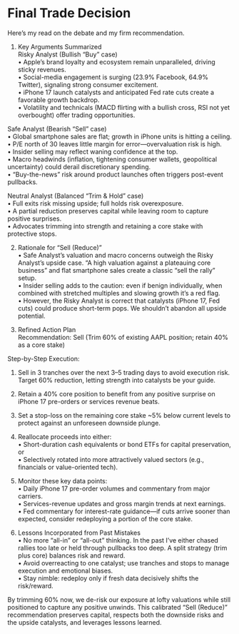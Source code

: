 # Final Trade Decision

Here’s my read on the debate and my firm recommendation.

1. Key Arguments Summarized  
Risky Analyst (Bullish “Buy” case)  
• Apple’s brand loyalty and ecosystem remain unparalleled, driving sticky revenues.  
• Social-media engagement is surging (23.9% Facebook, 64.9% Twitter), signaling strong consumer excitement.  
• iPhone 17 launch catalysts and anticipated Fed rate cuts create a favorable growth backdrop.  
• Volatility and technicals (MACD flirting with a bullish cross, RSI not yet overbought) offer trading opportunities.

Safe Analyst (Bearish “Sell” case)  
• Global smartphone sales are flat; growth in iPhone units is hitting a ceiling.  
• P/E north of 30 leaves little margin for error—overvaluation risk is high.  
• Insider selling may reflect waning confidence at the top.  
• Macro headwinds (inflation, tightening consumer wallets, geopolitical uncertainty) could derail discretionary spending.  
• “Buy-the-news” risk around product launches often triggers post-event pullbacks.

Neutral Analyst (Balanced “Trim & Hold” case)  
• Full exits risk missing upside; full holds risk overexposure.  
• A partial reduction preserves capital while leaving room to capture positive surprises.  
• Advocates trimming into strength and retaining a core stake with protective stops.

2. Rationale for “Sell (Reduce)”  
• Safe Analyst’s valuation and macro concerns outweigh the Risky Analyst’s upside case. “A high valuation against a plateauing core business” and flat smartphone sales create a classic “sell the rally” setup.  
• Insider selling adds to the caution: even if benign individually, when combined with stretched multiples and slowing growth it’s a red flag.  
• However, the Risky Analyst is correct that catalysts (iPhone 17, Fed cuts) could produce short-term pops. We shouldn’t abandon all upside potential.

3. Refined Action Plan  
Recommendation: Sell (Trim 60% of existing AAPL position; retain 40% as a core stake)

Step-by-Step Execution:  
1. Sell in 3 tranches over the next 3–5 trading days to avoid execution risk. Target 60% reduction, letting strength into catalysts be your guide.  
2. Retain a 40% core position to benefit from any positive surprise on iPhone 17 pre-orders or services revenue beats.  
3. Set a stop-loss on the remaining core stake ~5% below current levels to protect against an unforeseen downside plunge.  
4. Reallocate proceeds into either:  
   • Short-duration cash equivalents or bond ETFs for capital preservation, or  
   • Selectively rotated into more attractively valued sectors (e.g., financials or value-oriented tech).  
5. Monitor these key data points:  
   • Daily iPhone 17 pre-order volumes and commentary from major carriers.  
   • Services-revenue updates and gross margin trends at next earnings.  
   • Fed commentary for interest-rate guidance—if cuts arrive sooner than expected, consider redeploying a portion of the core stake.

4. Lessons Incorporated from Past Mistakes  
• No more “all-in” or “all-out” thinking. In the past I’ve either chased rallies too late or held through pullbacks too deep. A split strategy (trim plus core) balances risk and reward.  
• Avoid overreacting to one catalyst; use tranches and stops to manage execution and emotional biases.  
• Stay nimble: redeploy only if fresh data decisively shifts the risk/reward.

By trimming 60% now, we de-risk our exposure at lofty valuations while still positioned to capture any positive unwinds. This calibrated “Sell (Reduce)” recommendation preserves capital, respects both the downside risks and the upside catalysts, and leverages lessons learned.
